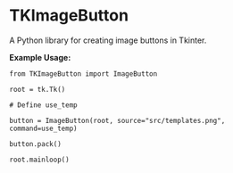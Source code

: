 # TKImageButton
A Python library for creating image buttons in Tkinter.

**Example Usage:**

`from TKImageButton import ImageButton`

`root = tk.Tk()` 

`# Define use_temp`

`button = ImageButton(root, source="src/templates.png", command=use_temp)`

`button.pack()`

`root.mainloop()`
